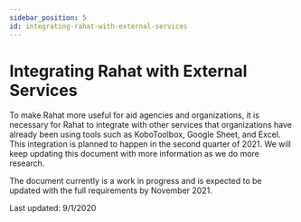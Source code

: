 ```yaml
---
sidebar_position: 5
id: integrating-rahat-with-external-services
---
```


# Integrating Rahat with External Services

To make Rahat more useful for aid agencies and organizations, it is necessary for Rahat to integrate with other services that organizations have already been using tools such as KoboToolbox, Google Sheet, and Excel. This integration is planned to happen in the second quarter of 2021. We will keep updating this document with more information as we do more research.

The document currently is a work in progress and is expected to be updated with the full requirements by November 2021.

Last updated: 9/1/2020
